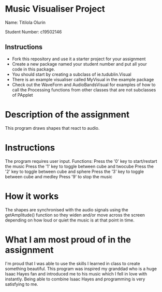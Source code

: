# Music Visualiser Project

Name: Titilola Olurin

Student Number: c19502146

## Instructions
- Fork this repository and use it a starter project for your assignment
- Create a new package named your student number and put all your code in this package.
- You should start by creating a subclass of ie.tudublin.Visual
- There is an example visualiser called MyVisual in the example package
- Check out the WaveForm and AudioBandsVisual for examples of how to call the Processing functions from other classes that are not subclasses of PApplet

# Description of the assignment
This program draws shapes that react to audio.

# Instructions
The program requires user input.
Functions:
Press the '0' key to start/restart the music
Press the '1' key to toggle between cube and twocube
Press the '2' key to toggle between cube and sphere
Press the '3' key to toggle between cube and medley
Press '9' to stop the music

# How it works
The shapes are synchronised with the audio signals using the getAmplitude() function so they widen 
and/or move across the screen depending on how loud or quiet the music is at that point in time.

# What I am most proud of in the assignment
I'm proud that I was able to use the skills I learned in class to create something beautiful.
This program was inspired my granddad who is a huge Isaac Hayes fan and introduced me to his music
which I fell in love with instantly. 
Being able to combine Isaac Hayes and programming is very satisfying to me.




